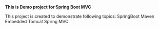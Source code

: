 **This is Demo project for Spring Boot MVC**

This project is created to demonstrate following topics:
SpringBoot
Maven
Embedded Tomcat
Spring MVC